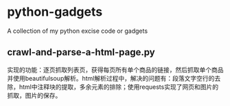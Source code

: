 # python-gadgets

A collection of my python excise code or gadgets

## crawl-and-parse-a-html-page.py

实现的功能：逐页抓取列表页，获得每页所有单个商品的链接，然后抓取单个商品并使用beautifulsoup解析。html解析过程中，解决的问题有：段落文字空行的去除，html中注释块的提取，多余元素的排除；使用requests实现了网页和图片的抓取，图片的保存。
